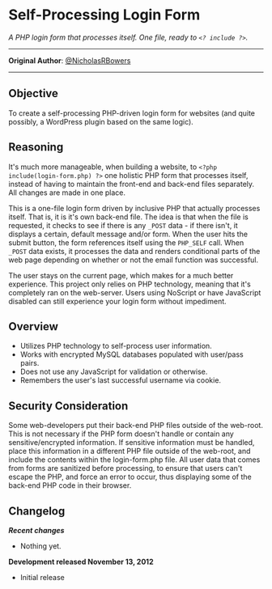 Self-Processing Login Form
============================
*A PHP login form that processes itself. One file, ready to `<? include ?>`.*

---------------------------------------------------------------------------

**Original Author**: [@NicholasRBowers](http://twitter.com/NicholasRBowers)

---------------------------------------------------------------------------

Objective
---------
To create a self-processing PHP-driven login form for websites (and quite possibly, a WordPress plugin based on the same logic).

Reasoning
---------
It's much more manageable, when building a website, to `<?php include(login-form.php) ?>` one holistic PHP form that processes itself, instead of having to maintain the front-end and back-end files separately.  All changes are made in one place.

This is a one-file login form driven by inclusive PHP that actually processes itself.  That is, it is it's own back-end file.  The idea is that when the file is requested, it checks to see if there is any `_POST` data - if there isn't, it displays a certain, default message and/or form.  When the user hits the submit button, the form references itself using the `PHP_SELF` call.  When `_POST` data exists, it processes the data and renders conditional parts of the web page depending on whether or not the email function was successful.

The user stays on the current page, which makes for a much better experience.  This project only relies on PHP technology, meaning that it's completely ran on the web-server.  Users using NoScript or have JavaScript disabled can still experience your login form without impediment.

Overview
--------
* Utilizes PHP technology to self-process user information.
* Works with encrypted MySQL databases populated with user/pass pairs.
* Does not use any JavaScript for validation or otherwise.
* Remembers the user's last successful username via cookie.

Security Consideration
----------------------
Some web-developers put their back-end PHP files outside of the web-root.  This is not necessary if the PHP form doesn't handle or contain any sensitive/encrypted information. If sensitive information must be handled, place this information in a different PHP file outside of the web-root, and include the contents within the login-form.php file.  All user data that comes from forms are sanitized before processing, to ensure that users can't escape the PHP, and force an error to occur, thus displaying some of the back-end PHP code in their browser.

Changelog
---------
***Recent changes***
* Nothing yet.

**Development released November 13, 2012**
* Initial release